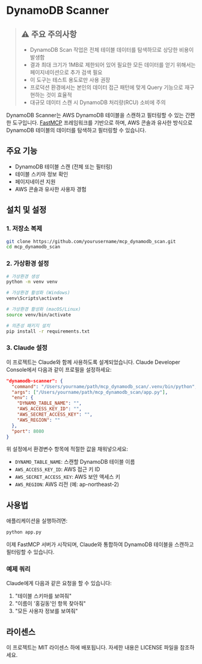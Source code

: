 # DynamoDB Scanner

> ## ⚠️ 주요 주의사항
>
> - DynamoDB Scan 작업은 전체 테이블 데이터를 탐색하므로 상당한 비용이 발생함
> - 결과 최대 크기가 1MB로 제한되어 있어 필요한 모든 데이터를 얻기 위해서는 페이지네이션으로 추가 검색 필요
> - 이 도구는 테스트 용도로만 사용 권장
> - 프로덕션 환경에서는 본인의 데이터 접근 패턴에 맞게 Query 기능으로 재구현하는 것이 효율적
> - 대규모 데이터 스캔 시 DynamoDB 처리량(RCU) 소비에 주의

DynamoDB Scanner는 AWS DynamoDB 테이블을 스캔하고 필터링할 수 있는 간편한 도구입니다. [FastMCP](https://github.com/michaelcurtis/fastmcp) 프레임워크를 기반으로 하며, AWS 콘솔과 유사한 방식으로 DynamoDB 테이블의 데이터를 탐색하고 필터링할 수 있습니다.

## 주요 기능

- DynamoDB 테이블 스캔 (전체 또는 필터링)
- 테이블 스키마 정보 확인
- 페이지네이션 지원
- AWS 콘솔과 유사한 사용자 경험

## 설치 및 설정

### 1. 저장소 복제

```bash
git clone https://github.com/yourusername/mcp_dynamodb_scan.git
cd mcp_dynamodb_scan
```

### 2. 가상환경 설정

```bash
# 가상환경 생성
python -m venv venv

# 가상환경 활성화 (Windows)
venv\Scripts\activate

# 가상환경 활성화 (macOS/Linux)
source venv/bin/activate

# 의존성 패키지 설치
pip install -r requirements.txt
```

### 3. Claude 설정

이 프로젝트는 Claude와 함께 사용하도록 설계되었습니다. Claude Developer Console에서 다음과 같이 프로필을 설정하세요:

```json
"dynamodb-scanner": {
  "command": "/Users/yourname/path/mcp_dynamodb_scan/.venv/bin/python",
  "args": ["/Users/yourname/path/mcp_dynamodb_scan/app.py"],
  "env": {
    "DYNAMO_TABLE_NAME": "",
    "AWS_ACCESS_KEY_ID": "",
    "AWS_SECRET_ACCESS_KEY": "",
    "AWS_REGION": ""
  },
  "port": 8080
}
```

위 설정에서 환경변수 항목에 적절한 값을 채워넣으세요:

- `DYNAMO_TABLE_NAME`: 스캔할 DynamoDB 테이블 이름
- `AWS_ACCESS_KEY_ID`: AWS 접근 키 ID
- `AWS_SECRET_ACCESS_KEY`: AWS 보안 액세스 키
- `AWS_REGION`: AWS 리전 (예: ap-northeast-2)

## 사용법

애플리케이션을 실행하려면:

```bash
python app.py
```

이제 FastMCP 서버가 시작되며, Claude와 통합하여 DynamoDB 테이블을 스캔하고 필터링할 수 있습니다.

### 예제 쿼리

Claude에게 다음과 같은 요청을 할 수 있습니다:

1. "테이블 스키마를 보여줘"
2. "이름이 '홍길동'인 항목 찾아줘"
3. "모든 사용자 정보를 보여줘"

## 라이센스

이 프로젝트는 MIT 라이센스 하에 배포됩니다. 자세한 내용은 LICENSE 파일을 참조하세요.

